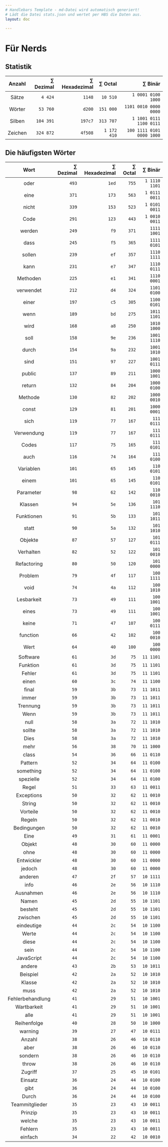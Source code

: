 ```yaml
---
# Handlebars Template - md-Datei wird automatisch generiert!
# Lädt die Datei stats.json und wertet per HBS die Daten aus.
layout: doc

---
```


# Für Nerds

## Statistik

| Anzahl | ∑ Dezimal | ∑ Hexadezimal | ∑ Octal | ∑ Binär |
|:------:|------:|------:|------:|------:|
| Sätze | `4 424` | `1148` | `10 510` | `1 0001 0100 1000` |
| Wörter | `53 760` | `d200` | `151 000` | `1101 0010 0000 0000` |
| Silben | `104 391` | `197c7` | `313 707` | `1 1001 0111 1100 0111` |
| Zeichen | `324 872` | `4f508` | `1 172 410` | `100 1111 0101 0000 1000` |

## Die häufigsten Wörter

| Wort | ∑ Dezimal | ∑ Hexadezimal | ∑ Octal | ∑ Binär |
|:----:|--------:|---------------:|---------:|---------:|
| oder | `493` | `1ed` | `755` | `1 1110 1101` |
| eine | `371` | `173` | `563` | `1 0111 0011` |
| nicht | `339` | `153` | `523` | `1 0101 0011` |
| Code | `291` | `123` | `443` | `1 0010 0011` |
| werden | `249` | `f9` | `371` | `1111 1001` |
| dass | `245` | `f5` | `365` | `1111 0101` |
| sollen | `239` | `ef` | `357` | `1110 1111` |
| kann | `231` | `e7` | `347` | `1110 0111` |
| Methoden | `225` | `e1` | `341` | `1110 0001` |
| verwendet | `212` | `d4` | `324` | `1101 0100` |
| einer | `197` | `c5` | `305` | `1100 0101` |
| wenn | `189` | `bd` | `275` | `1011 1101` |
| wird | `168` | `a8` | `250` | `1010 1000` |
| soll | `158` | `9e` | `236` | `1001 1110` |
| durch | `154` | `9a` | `232` | `1001 1010` |
| sind | `151` | `97` | `227` | `1001 0111` |
| public | `137` | `89` | `211` | `1000 1001` |
| return | `132` | `84` | `204` | `1000 0100` |
| Methode | `130` | `82` | `202` | `1000 0010` |
| const | `129` | `81` | `201` | `1000 0001` |
| sich | `119` | `77` | `167` | `111 0111` |
| Verwendung | `119` | `77` | `167` | `111 0111` |
| Codes | `117` | `75` | `165` | `111 0101` |
| auch | `116` | `74` | `164` | `111 0100` |
| Variablen | `101` | `65` | `145` | `110 0101` |
| einem | `101` | `65` | `145` | `110 0101` |
| Parameter | `98` | `62` | `142` | `110 0010` |
| Klassen | `94` | `5e` | `136` | `101 1110` |
| Funktionen | `91` | `5b` | `133` | `101 1011` |
| statt | `90` | `5a` | `132` | `101 1010` |
| Objekte | `87` | `57` | `127` | `101 0111` |
| Verhalten | `82` | `52` | `122` | `101 0010` |
| Refactoring | `80` | `50` | `120` | `101 0000` |
| Problem | `79` | `4f` | `117` | `100 1111` |
| void | `74` | `4a` | `112` | `100 1010` |
| Lesbarkeit | `73` | `49` | `111` | `100 1001` |
| eines | `73` | `49` | `111` | `100 1001` |
| keine | `71` | `47` | `107` | `100 0111` |
| function | `66` | `42` | `102` | `100 0010` |
| Wert | `64` | `40` | `100` | `100 0000` |
| Software | `61` | `3d` | `75` | `11 1101` |
| Funktion | `61` | `3d` | `75` | `11 1101` |
| Fehler | `61` | `3d` | `75` | `11 1101` |
| einen | `60` | `3c` | `74` | `11 1100` |
| final | `59` | `3b` | `73` | `11 1011` |
| immer | `59` | `3b` | `73` | `11 1011` |
| Trennung | `59` | `3b` | `73` | `11 1011` |
| Wenn | `59` | `3b` | `73` | `11 1011` |
| null | `58` | `3a` | `72` | `11 1010` |
| sollte | `58` | `3a` | `72` | `11 1010` |
| Dies | `58` | `3a` | `72` | `11 1010` |
| mehr | `56` | `38` | `70` | `11 1000` |
| class | `54` | `36` | `66` | `11 0110` |
| Pattern | `52` | `34` | `64` | `11 0100` |
| something | `52` | `34` | `64` | `11 0100` |
| spezielle | `52` | `34` | `64` | `11 0100` |
| Regel | `51` | `33` | `63` | `11 0011` |
| Exceptions | `50` | `32` | `62` | `11 0010` |
| String | `50` | `32` | `62` | `11 0010` |
| Vorteile | `50` | `32` | `62` | `11 0010` |
| Regeln | `50` | `32` | `62` | `11 0010` |
| Bedingungen | `50` | `32` | `62` | `11 0010` |
| Eine | `49` | `31` | `61` | `11 0001` |
| Objekt | `48` | `30` | `60` | `11 0000` |
| ohne | `48` | `30` | `60` | `11 0000` |
| Entwickler | `48` | `30` | `60` | `11 0000` |
| jedoch | `48` | `30` | `60` | `11 0000` |
| anderen | `47` | `2f` | `57` | `10 1111` |
| info | `46` | `2e` | `56` | `10 1110` |
| Ausnahmen | `46` | `2e` | `56` | `10 1110` |
| Namen | `45` | `2d` | `55` | `10 1101` |
| besteht | `45` | `2d` | `55` | `10 1101` |
| zwischen | `45` | `2d` | `55` | `10 1101` |
| eindeutige | `44` | `2c` | `54` | `10 1100` |
| Werte | `44` | `2c` | `54` | `10 1100` |
| diese | `44` | `2c` | `54` | `10 1100` |
| sein | `44` | `2c` | `54` | `10 1100` |
| JavaScript | `44` | `2c` | `54` | `10 1100` |
| andere | `43` | `2b` | `53` | `10 1011` |
| Beispiel | `42` | `2a` | `52` | `10 1010` |
| Klasse | `42` | `2a` | `52` | `10 1010` |
| muss | `42` | `2a` | `52` | `10 1010` |
| Fehlerbehandlung | `41` | `29` | `51` | `10 1001` |
| Wartbarkeit | `41` | `29` | `51` | `10 1001` |
| alle | `41` | `29` | `51` | `10 1001` |
| Reihenfolge | `40` | `28` | `50` | `10 1000` |
| warning | `39` | `27` | `47` | `10 0111` |
| Anzahl | `38` | `26` | `46` | `10 0110` |
| aber | `38` | `26` | `46` | `10 0110` |
| sondern | `38` | `26` | `46` | `10 0110` |
| throw | `38` | `26` | `46` | `10 0110` |
| Zugriff | `37` | `25` | `45` | `10 0101` |
| Einsatz | `36` | `24` | `44` | `10 0100` |
| gibt | `36` | `24` | `44` | `10 0100` |
| Durch | `36` | `24` | `44` | `10 0100` |
| Teammitglieder | `35` | `23` | `43` | `10 0011` |
| Prinzip | `35` | `23` | `43` | `10 0011` |
| welche | `35` | `23` | `43` | `10 0011` |
| Fehlern | `35` | `23` | `43` | `10 0011` |
| einfach | `34` | `22` | `42` | `10 0010` |
